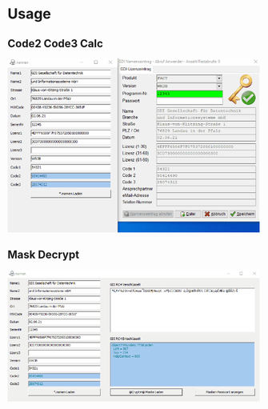 # Usage
## Code2 Code3 Calc
![A1](https://github.com/delphinsane/namen/blob/master/Animation1.gif)
## Mask Decrypt
![A2](https://github.com/delphinsane/namen/blob/master/Animation2.gif)
